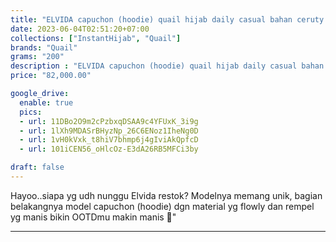 ```yaml
---
title: "ELVIDA capuchon (hoodie) quail hijab daily casual bahan ceruty magnum"
date: 2023-06-04T02:51:20+07:00
collections: ["InstantHijab", "Quail"]
brands: "Quail"
grams: "200"
description : "ELVIDA capuchon (hoodie) quail hijab daily casual bahan ceruty magnum"
price: "82,000.00"

google_drive:
  enable: true
  pics:
  - url: 11DBo2O9m2cPzbxqDSAA9c4YFUxK_3i9g
  - url: 1lXh9MDASrBHyzNp_26C6ENoz1IheNg0D
  - url: 1vH0kVxk_t8hiV7bhmp6j4gIviAkQpfcD
  - url: 101iCEN56_oHlcOz-E3dA26RB5MFCi3by

draft: false
---
```


Hayoo..siapa yg udh nunggu Elvida restok? Modelnya memang unik, bagian belakangnya model capuchon (hoodie) dgn material yg flowly dan rempel yg manis bikin OOTDmu makin manis 🥰"

-------------    
 
